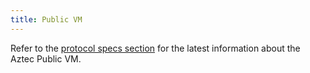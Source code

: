 ```yaml
---
title: Public VM
---
```


Refer to the [protocol specs section](../../../protocol-specs/public-vm/index.md) for the latest information about the Aztec Public VM.

